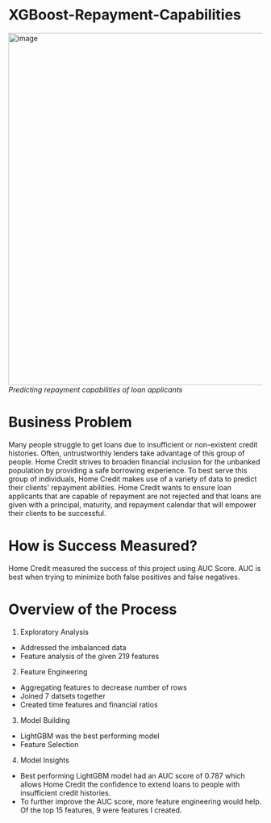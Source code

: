 # XGBoost-Repayment-Capabilities
<img width="698" alt="image" src="https://user-images.githubusercontent.com/125685678/221344296-88626ec9-64ab-41ff-bd50-497d62e6ba02.png">*Predicting repayment capabilities of loan applicants*

# Business Problem
Many people struggle to get loans due to insufficient or non-existent credit histories. Often, untrustworthly lenders take advantage of this group of
people. Home Credit strives to broaden financial inclusion for the unbanked population by providing a 
 safe borrowing experience. To best serve this group of individuals, Home Credit makes use of a variety of  data 
 to predict their clients' repayment abilities. Home Credit wants to ensure loan applicants that are
 capable of repayment are not rejected and that loans are given with a principal, maturity, and 
repayment calendar that will empower their clients to be successful.

# How is Success Measured?
Home Credit measured the success of this project using AUC Score.
AUC is best when trying to minimize both false positives and false negatives. 

# Overview of the Process
1. Exploratory Analysis
-  Addressed the imbalanced data
-  Feature analysis of the given 219 features
2. Feature Engineering
-  Aggregating features to decrease number of rows
-  Joined 7 datsets together
-  Created time features and financial ratios
3. Model Building
-  LightGBM was the best performing model
-  Feature Selection
4. Model Insights
- Best performing LightGBM model had an AUC score of 0.787 which allows Home Credit the confidence 
to extend loans to people with insufficient credit histories.
- To further improve the AUC score, more feature engineering would help. Of the top 15 features, 9 were features I created.
